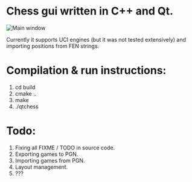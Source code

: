 # Chess gui written in C++ and Qt.

![Main window](https://github.com/sznaider/qtchess/blob/master/qtchess.png)

Currently it supports UCI engines (but it was not tested extensively) and importing positions from FEN strings.

# Compilation & run instructions:
1. cd build
2. cmake ..
3. make
4. ./qtchess

# Todo:
1. Fixing all FIXME / TODO in source code.
2. Exporting games to PGN.
3. Importing games from PGN.
4. Layout management.
5. ???

